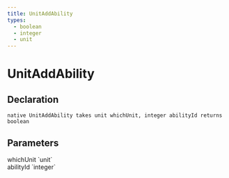 ```yaml
---
title: UnitAddAbility
types:
  - boolean
  - integer
  - unit
---
```


# UnitAddAbility

## Declaration

```
native UnitAddAbility takes unit whichUnit, integer abilityId returns boolean
```

## Parameters
<dl>
  <dt>whichUnit `unit`</dt>
  <dd></dd>

  <dt>abilityId `integer`</dt>
  <dd></dd>
</dl>